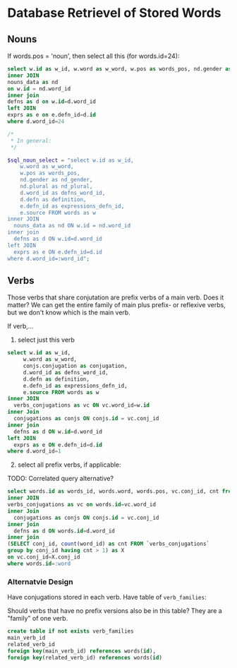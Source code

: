 # Database Retrievel of Stored Words

## Nouns

If words.pos = 'noun', then select all this (for words.id=24):

```sql
select w.id as w_id, w.word as w_word, w.pos as words_pos, nd.gender as nd_gender,nd.plural as nd_plural, d.word_id as defns_word_id, d.defn as definition, e.defn_id as expressions_defn_id, e.source FROM words as w
inner JOIN
nouns_data as nd
on w.id = nd.word_id
inner join
defns as d on w.id=d.word_id
left JOIN
exprs as e on e.defn_id=d.id
where d.word_id=24
```

```php
/*
 * In general:
 */

$sql_noun_select = "select w.id as w_id,    
    w.word as w_word,    
    w.pos as words_pos,    
    nd.gender as nd_gender,    
    nd.plural as nd_plural,    
    d.word_id as defns_word_id,    
    d.defn as definition,    
    e.defn_id as expressions_defn_id,    
    e.source FROM words as w
inner JOIN
  nouns_data as nd ON w.id = nd.word_id
inner join
  defns as d ON w.id=d.word_id
left JOIN
  exprs as e ON e.defn_id=d.id
where d.word_id=:word_id";
```

## Verbs 

Those verbs that share conjutation are prefix verbs of a main verb. Does it matter? We can get the entire family of main plus prefix- or reflexive verbs, but 
we don't know which is the main verb.

If verb,...

1.  select just this verb

```sql
select w.id as w_id,
     w.word as w_word,
     conjs.conjugation as conjugation,
     d.word_id as defns_word_id,
     d.defn as definition,
     e.defn_id as expressions_defn_id,
     e.source FROM words as w
inner JOIN
  verbs_conjugations as vc ON vc.word_id=w.id
inner Join
  conjugations as conjs ON conjs.id = vc.conj_id
inner join
  defns as d ON w.id=d.word_id
left JOIN
  exprs as e ON e.defn_id=d.id
where d.word_id=1
```

2.  select all prefix verbs, if applicable:

TODO: Correlated query alternative?

```sql
select words.id as words_id, words.word, words.pos, vc.conj_id, cnt from words 
inner JOIN
verbs_conjugations as vc on words.id=vc.word_id
inner Join
  conjugations as conjs ON conjs.id = vc.conj_id
inner join
  defns as d ON words.id=d.word_id
inner join
(SELECT conj_id, count(word_id) as cnt FROM `verbs_conjugations` 
group by conj_id having cnt > 1) as X
on vc.conj_id=X.conj_id
where words.id=:word
```

### Alternatvie Design

Have conjugations stored in each verb. 
Have table of `verb_families`: 


Should verbs that have no prefix versions also be in this table? They are a "family" of one verb.

```sql
create table if not exists verb_families
main_verb_id
related_verb_id
foreign key(main_verb_id) references words(id),
foreign key(related_verb_id) references words(id)
```


